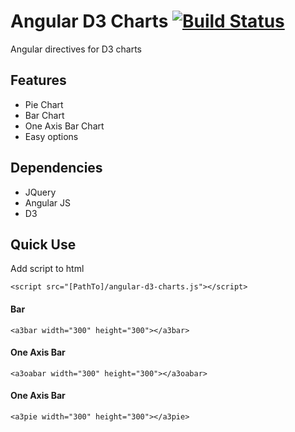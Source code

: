 # Angular D3 Charts [![Build Status](https://travis-ci.org/gkudos/angular-d3-charts.svg?branch=master)](https://travis-ci.org/gkudos/angular-d3-charts)

Angular directives for D3 charts

## Features

* Pie Chart
* Bar Chart
* One Axis Bar Chart
* Easy options

## Dependencies

* JQuery
* Angular JS
* D3

## Quick Use

Add script to html

	<script src="[PathTo]/angular-d3-charts.js"></script>

#### Bar
	<a3bar width="300" height="300"></a3bar>

#### One Axis Bar
	<a3oabar width="300" height="300"></a3oabar>

#### One Axis Bar
	<a3pie width="300" height="300"></a3pie>
